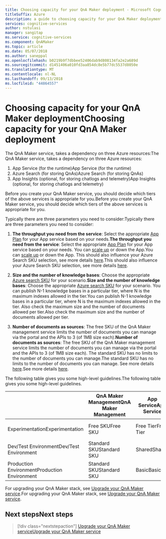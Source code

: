 ```yaml
---
title: Choosing capacity for your QnA Maker deployment - Microsoft Cognitive Services | Microsoft Docs
titleSuffix: Azure
description: a guide to choosing capacity for your QnA Maker deployment
services: cognitive-services
author: nstulasi
manager: sangitap
ms.service: cognitive-services
ms.component: QnAMaker
ms.topic: article
ms.date: 05/07/2018
ms.author: saneppal
ms.openlocfilehash: b0219b9f7dbbee52406dab9d808134fa2e2a689d
ms.sourcegitcommit: d1451406a010fd3aa854dc8e5b77dc5537d8050e
ms.translationtype: MT
ms.contentlocale: nl-NL
ms.lasthandoff: 09/13/2018
ms.locfileid: "44864557"
---
```

# <a name="choosing-capacity-for-your-qna-maker-deployment"></a><span data-ttu-id="a3d8f-103">Choosing capacity for your QnA Maker deployment</span><span class="sxs-lookup"><span data-stu-id="a3d8f-103">Choosing capacity for your QnA Maker deployment</span></span>

<span data-ttu-id="a3d8f-104">The QnA Maker service, takes a dependency on three Azure resources:</span><span class="sxs-lookup"><span data-stu-id="a3d8f-104">The QnA Maker service, takes a dependency on three Azure resources:</span></span>
1.  <span data-ttu-id="a3d8f-105">App Service (for the runtime)</span><span class="sxs-lookup"><span data-stu-id="a3d8f-105">App Service (for the runtime)</span></span>
2.  <span data-ttu-id="a3d8f-106">Azure Search (for storing QnAs)</span><span class="sxs-lookup"><span data-stu-id="a3d8f-106">Azure Search (for storing QnAs)</span></span>
3.  <span data-ttu-id="a3d8f-107">App Insights (optional, for storing chatlogs and telemetry)</span><span class="sxs-lookup"><span data-stu-id="a3d8f-107">App Insights (optional, for storing chatlogs and telemetry)</span></span>

<span data-ttu-id="a3d8f-108">Before you create your QnA Maker service, you should decide which tiers of the above services is appropriate for you.</span><span class="sxs-lookup"><span data-stu-id="a3d8f-108">Before you create your QnA Maker service, you should decide which tiers of the above services is appropriate for you.</span></span> 

<span data-ttu-id="a3d8f-109">Typically there are three parameters you need to consider:</span><span class="sxs-lookup"><span data-stu-id="a3d8f-109">Typically there are three parameters you need to consider:</span></span>
1. <span data-ttu-id="a3d8f-110">**The throughput you need from the service**: Select the appropriate [App Plan](https://azure.microsoft.com/en-in/pricing/details/app-service/plans/) for your App service based on your needs.</span><span class="sxs-lookup"><span data-stu-id="a3d8f-110">**The throughput you need from the service**: Select the appropriate [App Plan](https://azure.microsoft.com/en-in/pricing/details/app-service/plans/) for your App service based on your needs.</span></span> <span data-ttu-id="a3d8f-111">You can [scale up](https://docs.microsoft.com/en-us/azure/app-service/web-sites-scale) or down the App.</span><span class="sxs-lookup"><span data-stu-id="a3d8f-111">You can [scale up](https://docs.microsoft.com/en-us/azure/app-service/web-sites-scale) or down the App.</span></span> <span data-ttu-id="a3d8f-112">This should also influence your Azure Search SKU selection, see more details [here](https://docs.microsoft.com/en-us/azure/search/search-sku-tier).</span><span class="sxs-lookup"><span data-stu-id="a3d8f-112">This should also influence your Azure Search SKU selection, see more details [here](https://docs.microsoft.com/en-us/azure/search/search-sku-tier).</span></span>

2. <span data-ttu-id="a3d8f-113">**Size and the number of knowledge bases**: Choose the appropriate [Azure search SKU](https://azure.microsoft.com/en-in/pricing/details/search/) for your scenario.</span><span class="sxs-lookup"><span data-stu-id="a3d8f-113">**Size and the number of knowledge bases**: Choose the appropriate [Azure search SKU](https://azure.microsoft.com/en-in/pricing/details/search/) for your scenario.</span></span> <span data-ttu-id="a3d8f-114">You can publish N-1 knowledge bases in a particular tier, where N is the maximum indexes allowed in the tier.</span><span class="sxs-lookup"><span data-stu-id="a3d8f-114">You can publish N-1 knowledge bases in a particular tier, where N is the maximum indexes allowed in the tier.</span></span> <span data-ttu-id="a3d8f-115">Also check the maximum size and the number of documents allowed per tier.</span><span class="sxs-lookup"><span data-stu-id="a3d8f-115">Also check the maximum size and the number of documents allowed per tier.</span></span>

3. <span data-ttu-id="a3d8f-116">**Number of documents as sources**: The free SKU of the QnA Maker management service limits the number of documents you can manage via the portal and the APIs to 3 (of 1MB size each).</span><span class="sxs-lookup"><span data-stu-id="a3d8f-116">**Number of documents as sources**: The free SKU of the QnA Maker management service limits the number of documents you can manage via the portal and the APIs to 3 (of 1MB size each).</span></span> <span data-ttu-id="a3d8f-117">The standard SKU has no limits to the number of documents you can manage.</span><span class="sxs-lookup"><span data-stu-id="a3d8f-117">The standard SKU has no limits to the number of documents you can manage.</span></span> <span data-ttu-id="a3d8f-118">See more details [here](https://aka.ms/qnamaker-pricing).</span><span class="sxs-lookup"><span data-stu-id="a3d8f-118">See more details [here](https://aka.ms/qnamaker-pricing).</span></span>

<span data-ttu-id="a3d8f-119">The following table gives you some high-level guidelines.</span><span class="sxs-lookup"><span data-stu-id="a3d8f-119">The following table gives you some high-level guidelines.</span></span>

|                        | <span data-ttu-id="a3d8f-120">QnA Maker Management</span><span class="sxs-lookup"><span data-stu-id="a3d8f-120">QnA Maker Management</span></span> | <span data-ttu-id="a3d8f-121">App Service</span><span class="sxs-lookup"><span data-stu-id="a3d8f-121">App Service</span></span> | <span data-ttu-id="a3d8f-122">Azure Search</span><span class="sxs-lookup"><span data-stu-id="a3d8f-122">Azure Search</span></span> | <span data-ttu-id="a3d8f-123">Limitations</span><span class="sxs-lookup"><span data-stu-id="a3d8f-123">Limitations</span></span>                      |
| ---------------------- | -------------------- | ----------- | ------------ | -------------------------------- |
| <span data-ttu-id="a3d8f-124">Experimentation</span><span class="sxs-lookup"><span data-stu-id="a3d8f-124">Experimentation</span></span>        | <span data-ttu-id="a3d8f-125">Free SKU</span><span class="sxs-lookup"><span data-stu-id="a3d8f-125">Free SKU</span></span>             | <span data-ttu-id="a3d8f-126">Free Tier</span><span class="sxs-lookup"><span data-stu-id="a3d8f-126">Free Tier</span></span>   | <span data-ttu-id="a3d8f-127">Free Tier</span><span class="sxs-lookup"><span data-stu-id="a3d8f-127">Free Tier</span></span>    | <span data-ttu-id="a3d8f-128">Publish Up to 2 KBs, 50 MB size</span><span class="sxs-lookup"><span data-stu-id="a3d8f-128">Publish Up to 2 KBs, 50 MB size</span></span>  |
| <span data-ttu-id="a3d8f-129">Dev/Test Environment</span><span class="sxs-lookup"><span data-stu-id="a3d8f-129">Dev/Test Environment</span></span>   | <span data-ttu-id="a3d8f-130">Standard SKU</span><span class="sxs-lookup"><span data-stu-id="a3d8f-130">Standard SKU</span></span>         | <span data-ttu-id="a3d8f-131">Shared</span><span class="sxs-lookup"><span data-stu-id="a3d8f-131">Shared</span></span>      | <span data-ttu-id="a3d8f-132">Basic</span><span class="sxs-lookup"><span data-stu-id="a3d8f-132">Basic</span></span>        | <span data-ttu-id="a3d8f-133">Publish Up to 4 KBs, 2GB size</span><span class="sxs-lookup"><span data-stu-id="a3d8f-133">Publish Up to 4 KBs, 2GB size</span></span>    |
| <span data-ttu-id="a3d8f-134">Production Environment</span><span class="sxs-lookup"><span data-stu-id="a3d8f-134">Production Environment</span></span> | <span data-ttu-id="a3d8f-135">Standard SKU</span><span class="sxs-lookup"><span data-stu-id="a3d8f-135">Standard SKU</span></span>         | <span data-ttu-id="a3d8f-136">Basic</span><span class="sxs-lookup"><span data-stu-id="a3d8f-136">Basic</span></span>       | <span data-ttu-id="a3d8f-137">Standard</span><span class="sxs-lookup"><span data-stu-id="a3d8f-137">Standard</span></span>     | <span data-ttu-id="a3d8f-138">Publish Up to 49 KBs, 25 GB size</span><span class="sxs-lookup"><span data-stu-id="a3d8f-138">Publish Up to 49 KBs, 25 GB size</span></span> |

<span data-ttu-id="a3d8f-139">For upgrading your QnA Maker stack, see [Upgrade your QnA Maker service](../How-To/upgrade-qnamaker-service.md).</span><span class="sxs-lookup"><span data-stu-id="a3d8f-139">For upgrading your QnA Maker stack, see [Upgrade your QnA Maker service](../How-To/upgrade-qnamaker-service.md).</span></span>

## <a name="next-steps"></a><span data-ttu-id="a3d8f-140">Next steps</span><span class="sxs-lookup"><span data-stu-id="a3d8f-140">Next steps</span></span>

> [!div class="nextstepaction"]
> [<span data-ttu-id="a3d8f-141">Upgrade your QnA Maker service</span><span class="sxs-lookup"><span data-stu-id="a3d8f-141">Upgrade your QnA Maker service</span></span>](../How-To/upgrade-qnamaker-service.md)
